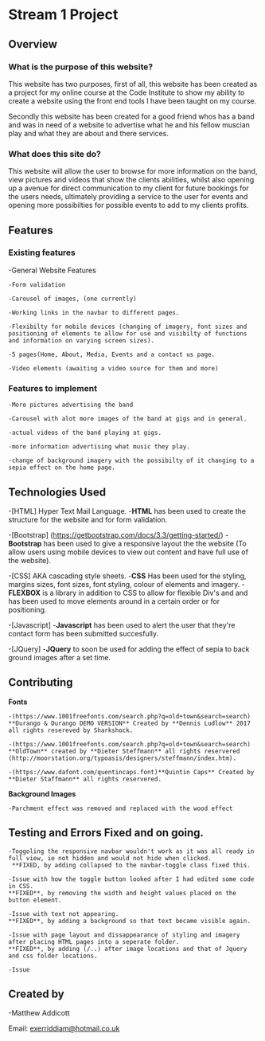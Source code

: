 # Stream 1 Project

## Overview

### What is the purpose of this website?

This website has two purposes, first of all, this website has been created as a project for my online course at the Code Institute to show my ability to create a website using the front end tools I have been taught on my course.

Secondly this website has been created for a good friend whos has a band and was in need of a website to advertise what he and his fellow muscian play and what they are about and there services.

### What does this site do?

This website will allow the user to browse for more information on the band, view pictures and videos that show the clients abilities, whilst also opening up a avenue for direct communication to my client for future bookings for the users needs, ultimately providing a service to the user for events and opening more possibilties for possible events to add to my clients profits.

## Features

### Existing features
-General Website Features

	-Form validation

	-Carousel of images, (one currently)

	-Working links in the navbar to different pages.

	-Flexibilty for mobile devices (changing of imagery, font sizes and positioning of elements to allow for use and visibilty of functions and information on varying screen sizes).

	-5 pages(Home, About, Media, Events and a contact us page.

	-Video elements (awaiting a video source for them and more)

### Features to implement
	-More pictures advertising the band

	-Carousel with alot more images of the band at gigs and in general.

	-actual videos of the band playing at gigs.

	-more information advertising what music they play.

	-change of background imagery with the possibilty of it changing to a sepia effect on the home page.


## Technologies Used
-[HTML] Hyper Text Mail Language.
	-**HTML** has been used to create the structure for the website and for form validation.

-[Bootstrap] (https://getbootstrap.com/docs/3.3/getting-started/)
	-**Bootstrap** has been used to give a responsive layout the the website (To allow users using mobile devices to view out content and have full use of the website).

-[CSS] AKA cascading style sheets.
	-**CSS** Has been used for the styling, margins sizes, font sizes, font styling, colour of elements and imagery.
	-**FLEXBOX** is a library in addition to CSS to allow for flexible Div's and and has been used to move elements around in a certain order or for positioning.

-[Javascript]
	-**Javascript** has been used to alert the user that they're contact form has been submitted succesfully.

-[JQuery]
	-**JQuery** to soon be used for adding the effect of sepia to back ground images after a set time.
 

## Contributing

**Fonts** 

	-(https://www.1001freefonts.com/search.php?q=old+town&search=search) **Durango & Durango DEMO VERSION** Created by **Dennis Ludlow** 2017 all rights resereved by Sharkshock.

	-(https://www.1001freefonts.com/search.php?q=old+town&search=search) **OldTown** created by **Dieter Steffmann** all rights reservered (http://moorstation.org/typoasis/designers/steffmann/index.htm).

	-(https://www.dafont.com/quentincaps.font)**Quintin Caps** Created by **Dieter Staffmann** all rights reservered.

**Background Images**

	-Parchment effect was removed and replaced with the wood effect

## Testing and Errors Fixed and on going.

	-Toggoling the responsive navbar wouldn't work as it was all ready in full view, ie not hidden and would not hide when clicked.
	 **FIXED, by adding collapsed to the navbar-toggle class fixed this.

	-Issue with how the toggle button looked after I had edited some code in CSS.
	**FIXED**, by removing the width and height values placed on the button element.

	-Issue with text not appearing.
	**FIXED**, by adding a background so that text became visible again.

	-Issue with page layout and dissappearance of styling and imagery after placing HTML pages into a seperate folder.
	**FIXED**, by adding (/..) after image locations and that of Jquery and css folder locations.

	-Issue

## Created by

 -Matthew Addicott

 Email: exerriddiam@hotmail.co.uk


